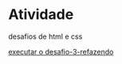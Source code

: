 # Atividade
<p> desafios de html e css</p>
<a href="https://tecnicoemerson.github.io/Atividade/desafio-3-refazendo/android.html">executar o desafio-3-refazendo </a>